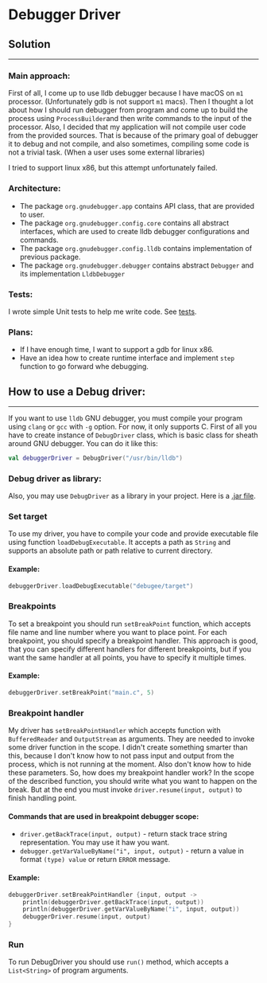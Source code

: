 # Debugger Driver
## Solution
***
### Main approach:
First of all, I come up to use lldb debugger because I have macOS on `m1` processor. 
(Unfortunately gdb is not support `m1` macs).
Then I thought a lot about how I should run debugger from program and come up to build the process using 
`ProcessBuilder`and then write commands to the input of the processor.
Also, I decided that my application will not compile user code from the provided sources. 
That is because of the primary goal of debugger it to debug and not compile, and also sometimes, compiling
some code is not a trivial task. 
(When a user uses some external libraries)

I tried to support linux x86, but this attempt unfortunately failed.
### Architecture:
- The package `org.gnudebugger.app` contains API class, that are provided to user.
- The package `org.gnudebugger.config.core` contains all abstract interfaces,
which are used to create lldb debugger configurations and commands.
- The package `org.gnudebugger.config.lldb` contains implementation of previous
package.
- The package `org.gnudebugger.debugger` contains abstract `Debugger` and its 
implementation `LldbDebugger`

### Tests:  
I wrote simple Unit tests to help me write code. See [tests](src/test/kotlin).
### Plans:
- If I have enough time, I want to support a gdb for linux x86.
- Have an idea how to create runtime interface and implement `step` function to go forward whe debugging.

## How to use a Debug driver:
***
If you want to use `lldb` GNU debugger, you must compile your program using `clang` or `gcc` with `-g` option. 
For now, it only supports C. First of all you have to create instance of `DebugDriver` class, which is basic 
class for sheath around GNU debugger. You can do it like this: 
```kotlin
val debuggerDriver = DebugDriver("/usr/bin/lldb")
```
### Debug driver as library:
Also, you may use `DebugDriver` as a library in your project. 
Here is a [.jar file](/build/libs/GNU_Debugger_Driver-1.0-SNAPSHOT.jar).

### Set target
To use my driver, you have to compile your code and provide executable file using function `loadDebugExecutable`.
It accepts a path as `String` and supports an absolute path or path relative to current directory.
#### Example:
```kotlin
debuggerDriver.loadDebugExecutable("debugee/target")
```
### Breakpoints
To set a breakpoint you should run `setBreakPoint` function, which accepts file name and line number where
you want to place point.
For each breakpoint, you should specify a breakpoint handler.
This approach is good, that you can specify different
handlers for different breakpoints, but if you want the same handler at all points, you have to specify it multiple 
times.
#### Example:
```kotlin
debuggerDriver.setBreakPoint("main.c", 5)
```
### Breakpoint handler
My driver has `setBreakPointHandler` which accepts function with `BufferedReader` and `OutputStream` as arguments.
They are needed to invoke some driver function in the scope. 
I didn't create something smarter than this, because I don't know how to not pass input and output from the process,
which is not running at the moment. Also don't know how to hide these parameters.
So, how does my breakpoint handler work? In the scope of the described function, you should write what you want to happen on
the break. But at the end you must invoke `driver.resume(input, output)` to finish handling point.

#### Commands that are used in breakpoint debugger scope:
- `driver.getBackTrace(input, output)` - return stack trace string representation. You may use it haw you want.
- `debugger.getVarValueByName("i", input, output)` - return a value in format `(type) value` or return 
`ERROR` message.
#### Example:
```kotlin
debuggerDriver.setBreakPointHandler {input, output ->
    println(debuggerDriver.getBackTrace(input, output))
    println(debuggerDriver.getVarValueByName("i", input, output))
    debuggerDriver.resume(input, output)
}
```
### Run
To run DebugDriver you should use `run()` method, which accepts a `List<String>` of program arguments.

